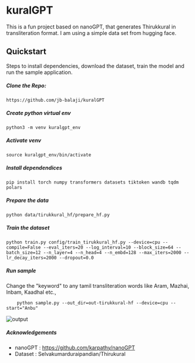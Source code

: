 
# kuralGPT
 This is a fun project based on nanoGPT, that generates Thirukkural in transliteration format. I am using a simple data set from hugging face. 
 
## Quickstart 
Steps to install dependencies, download the dataset, train the model and run the sample application.

##### Clone the Repo:
    https://github.com/jb-balaji/kuralGPT
    
##### Create python virtual env
	python3 -m venv kuralgpt_env

##### Activate venv
	source kuralgpt_env/bin/activate
	
##### Install dependendices 
	pip install torch numpy transformers datasets tiktoken wandb tqdm polars
	

##### Prepare the data
	python data/tirukkural_hf/prepare_hf.py 
	
##### Train the dataset
	python train.py config/train_tirukkural_hf.py --device=cpu --compile=False --eval_iters=20 --log_interval=10 --block_size=64 --batch_size=12 --n_layer=4 --n_head=4 --n_embd=128 --max_iters=2000 --lr_decay_iters=2000 --dropout=0.0
	

##### Run sample 
Change the "keyword" to any tamil transliteration words like Aram, Mazhai, Inbam, Kaadhal etc.,

	    python sample.py --out_dir=out-tirukkural-hf --device=cpu --start="Anbu"
 
![output](https://github.com/user-attachments/assets/769a43c6-4ce3-48de-9e9c-e3135f83b82d)
     

##### Acknowledgements

- nanoGPT : https://github.com/karpathy/nanoGPT
- Dataset : Selvakumarduraipandian/Thirukural
